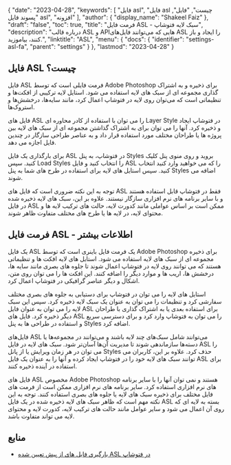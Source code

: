 {
  "date": "2023-04-28",
  "keywords": [
"فایل asl",
"فایل asl چیست",
"فایل",
"پسوند فایل asl",
"افزونه"
],
  "author": {
    "display_name": "Shakeel Faiz"
},
  "draft": "false",
  "toc": true,
  "title": "فرمت فایل ASL - سبک لایه فتوشاپ",
  "description": "درباره قالب ASL و APIهایی که می‌توانند فایل‌های ASL را ایجاد و باز کنند، بیاموزید.",
  "linktitle": "ASL",
  "menu": {
    "docs": {
      "identifier": "settings-asl-fa",
      "parent": "settings"
}
},
  "lastmod": "2023-04-28"
}

## فایل ASL چیست؟

فایل ASL فرمت فایلی است که توسط Adobe Photoshop برای ذخیره و به اشتراک گذاری مجموعه ای از سبک های لایه استفاده می شود. استایل لایه ترکیبی از افکت‌ها و تنظیماتی است که می‌توان روی لایه در فتوشاپ اعمال کرد، مانند سایه‌ها، درخشش‌ها و استروک‌ها.

فایل های ASL را می توان با استفاده از کادر محاوره ای Layer Style در فتوشاپ ایجاد و ذخیره کرد. آنها را می توان برای به اشتراک گذاشتن مجموعه ای از سبک های لایه بین پروژه ها یا طراحان مختلف مورد استفاده قرار داد و به عناصر طراحی سازگار در چندین فایل اجازه می دهد.

برای بارگذاری یک فایل ASL در فتوشاپ، به پنل Styles بروید و روی منوی پنل کلیک کنید. سپس Load Styles را انتخاب کنید و فایل ASL را که می خواهید وارد کنید انتخاب کنید. سپس استایل های لایه برای استفاده در طرح های شما به پنل Styles اضافه می شوند.

توجه به این نکته ضروری است که فایل های ASL فقط در فتوشاپ قابل استفاده هستند و با سایر برنامه های نرم افزاری سازگار نیستند. علاوه بر این، سبک های لایه ذخیره شده در فایل ASL ممکن است بر اساس عواملی مانند کدورت لایه، حالت های ترکیب لایه ها و محتوای لایه، در لایه ها یا طرح های مختلف متفاوت ظاهر شوند.

## فرمت فایل ASL - اطلاعات بیشتر

یک فایل ASL یک فرمت فایل باینری است که توسط Adobe Photoshop برای ذخیره مجموعه ای از سبک های لایه استفاده می شود. استایل های لایه افکت ها و تنظیماتی هستند که می توانند روی لایه در فتوشاپ اعمال شوند تا جلوه های بصری مانند سایه ها، درخشش ها، اریب ها و موارد دیگر را اضافه کنند. این افکت ها را می توان روی متن، اشکال و دیگر عناصر گرافیکی در فتوشاپ اعمال کرد.

استایل های لایه را می توان در فتوشاپ برای دستیابی به جلوه های بصری مختلف سفارشی کرد و تنظیمات را می توان به عنوان یک سبک لایه ذخیره کرد. سپس این سبک لایه را می توان به عنوان فایل ASL برای استفاده بعدی یا به اشتراک گذاری با طراحان دیگر ذخیره کرد. فایل های ASL را می توان به فتوشاپ وارد کرد و برای دسترسی سریع و استفاده در طراحی ها به پنل Styles اضافه کرد.

فایل‌های ASL می‌توانند شامل سبک‌های چند لایه باشند و می‌توانند در مجموعه‌ها یا دسته‌ها سازماندهی شوند تا مدیریت آن‌ها آسان‌تر شود. سبک های لایه در فایل ASL را می توان در هر زمان ویرایش یا از پانل Styles حذف کرد. علاوه بر این، کاربران می توانند سبک های لایه خود را در فتوشاپ ایجاد کرده و آنها را به عنوان یک فایل ASL برای استفاده در آینده ذخیره کنند.

فایل های ASL مخصوص Adobe Photoshop هستند و نمی توان آنها را با سایر برنامه های نرم افزاری استفاده کرد. سایر برنامه های نرم افزاری ممکن است از فرمت های فایل مختلف برای ذخیره سبک های لایه یا جلوه های بصری استفاده کنند. توجه به این نکته مهم است که ظاهر سبک های لایه ذخیره شده در یک فایل ASL بسته به لایه ای که روی آن اعمال می شود و سایر عوامل مانند حالت های ترکیب لایه، کدورت لایه و محتوای لایه می تواند متفاوت باشد.

## منابع
* [بارگیری فایل های از پیش تعیین شده ASL در فتوشاپ](https://community.adobe.com/t5/photoshop-ecosystem-discussions/loading-asl-preset-files-into-photoshop/td-p/10830311)


